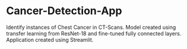 # Cancer-Detection-App
Identify instances of Chest Cancer in CT-Scans. Model created using transfer learning from ResNet-18 and fine-tuned fully connected layers. Application created using Streamlit.
